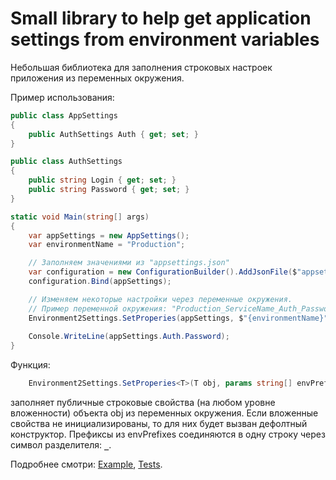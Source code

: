 # Small library to help get application settings from environment variables

Небольшая библиотека для заполнения строковых настроек приложения из переменных окружения.

Пример использования:
```csharp
public class AppSettings
{
    public AuthSettings Auth { get; set; }
}

public class AuthSettings
{
    public string Login { get; set; }
    public string Password { get; set; }
}

static void Main(string[] args)
{
    var appSettings = new AppSettings();
    var environmentName = "Production";

    // Заполняем значениями из "appsettings.json"
    var configuration = new ConfigurationBuilder().AddJsonFile($"appsettings.{environmentName}.json").Build();
    configuration.Bind(appSettings);

    // Изменяем некоторые настройки через переменные окружения.
    // Пример переменной окружения: "Production_ServiceName_Auth_Password" = "secret-password"
    Environment2Settings.SetProperies(appSettings, $"{environmentName}", "ServiceName");
    
    Console.WriteLine(appSettings.Auth.Password);
}
```

Функция:
```csharp
    Environment2Settings.SetProperies<T>(T obj, params string[] envPrefixes) 
```
заполняет публичные строковые свойства (на любом уровне вложенности) объекта obj из переменных окружения.
Если вложенные свойства не инициализированы, то для них будет вызван дефолтный конструктор.
Префиксы из envPrefixes соединяются в одну строку через символ разделителя: **`_`**.

Подробнее смотри:
  [Example](https://github.com/Rubius/Environment2Settings/tree/main/Example),
  [Tests](https://github.com/Rubius/Environment2Settings/tree/main/Tests).
